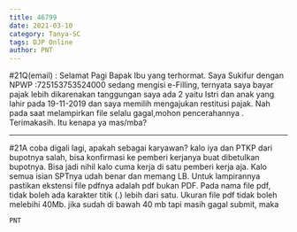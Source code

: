 ```yaml
---
title: 46799
date: 2021-03-10
category: Tanya-SC
tags: DJP Online
author: PNT
---
```


#21Q(email) : Selamat Pagi Bapak Ibu yang terhormat. Saya Sukifur dengan NPWP :725153753524000 sedang mengisi e-Filling, ternyata saya bayar pajak lebih dikarenakan tanggungan saya ada 2 yaitu Istri dan anak yang lahir pada 19-11-2019 dan saya memilih mengajukan restitusi pajak. Nah pada saat melampirkan file selalu gagal,mohon pencerahannya . Terimakasih. Itu kenapa ya mas/mba?

---

#21A coba digali lagi, apakah sebagai karyawan? kalo iya dan PTKP dari bupotnya salah, bisa konfirmasi ke pemberi kerjanya buat dibetulkan bupotnya. Bisa jadi nihil kalo cuma kerja di satu pemberi kerja aja. Kalo semua isian SPTnya udah benar dan memang LB. Untuk lampirannya pastikan ekstensi file pdfnya adalah pdf bukan PDF. Pada nama file pdf, tidak boleh ada karakter titik (.) lebih dari satu. Ukuran file pdf tidak boleh melebihi 40Mb. jika sudah di bawah 40 mb tapi masih gagal submit, maka

`PNT`
